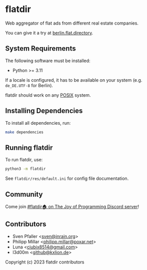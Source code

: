# flatdir

Web aggregator of flat ads from different real estate companies.

You can give it a try at [berlin.flat.directory](https://berlin.flat.directory).

## System Requirements

The following software must be installed:

* Python >= 3.11

If a locale is configured, it has to be available on your system (e.g. `de_DE.UTF-8` for Berlin).

flatdir should work on any [POSIX](https://en.wikipedia.org/wiki/POSIX) system.

## Installing Dependencies

To install all dependencies, run:

```sh
make dependencies
```

## Running flatdir

To run flatdir, use:

```sh
python3 -m flatdir
```

See `flatdir/res/default.ini` for config file documentation.

## Community

Come join [#flatdir🏠 on The Joy of Programming Discord server](https://discord.gg/h7yk8gNdrA)!

## Contributors

* Sven Pfaller &lt;sven@inrain.org>
* Philipp Millar &lt;philipp.millar@poxar.net>
* Luna &lt;ciubix8514@gmail.com>
* l3d00m &lt;github@kxlion.de>

Copyright (c) 2023 flatdir contributors
